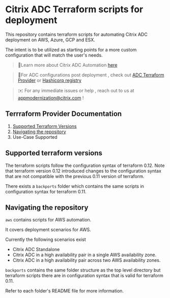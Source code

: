 # Citrix ADC Terraform scripts for deployment

This repository contains terraform scripts for automating Citrix ADC
deployment on AWS, Azure, GCP and ESX.

The intent is to be utilized as starting points for a more custom configuration
that will match the user's needs.

> :round_pushpin:Learn more about Citrix ADC Automation [here](https://docs.citrix.com/en-us/citrix-adc/current-release/deploying-vpx/citrix-adc-automation.html)

> :round_pushpin:For ADC configurations post deployment , check out [ADC Terraform Provider](https://github.com/citrix/terraform-provider-citrixadc) or [Hashicorp registry](https://registry.terraform.io/providers/citrix/citrixadc/latest)

> :envelope: For any immediate issues or help , reach out to us at appmodernization@citrix.com !

## Terrraform Provider Documentation
1. [Supported Terraform Versions](#supported-terraform-versions)
2. [Navigating the repository](#navigating-the-repository)
3. Use-Case Supported

## Supported terraform versions

The terraform scripts follow the configuration syntax of terraform 0.12.
Note that terraform version 0.12 introduced changes to the configuration syntax
that are not compatible with the previous 0.11 version of terraform.

There exists a `backports` folder which contains the same scripts in configuration
syntax for terraform 0.11.

## Navigating the repository

`aws` contains scripts for AWS automation.

It covers deployment scenarios for AWS.

Currently the following scenarios exist

* Citrix ADC Standalone
* Citrix ADC in a high availability pair in a single AWS availability zone.
* Citrix ADC in a high availability pair across two AWS availability zones.

`backports` contains the same folder structure as the top level directory
but terraform scripts there are in configuration syntax that is valid for
terraform 0.11.

Refer to each folder's README file for more information.
